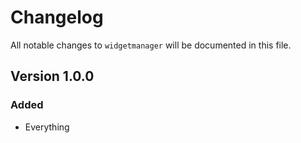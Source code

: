 # Changelog

All notable changes to `widgetmanager` will be documented in this file.

## Version 1.0.0

### Added
- Everything
